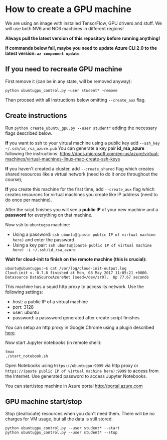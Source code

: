 # How to create a GPU machine

We are using an image with installed TensorFlow, GPU drivers and stuff.
We will use both NV6 and NC6 machines in different regions!

**Always pull the latest version of this repository before running anything!**

**If commands below fail, maybe you need to update Azure CLI 2.0 to the latest version: `az component update`**


## If you need to recreate GPU machine

First remove it (can be in any state, will be removed anyway):
```
python ubuntugpu_control.py —user student* —remove
```

Then proceed with all instructions below omitting `--create_aux` flag.

## Create instructions

Run `python create_ubuntu_gpu.py --user student*` adding the necessary flags described below.

**If** you want to ssh to your virtual machine using a public key add `--ssh_key ~/.ssh/id_rsa_azure.pub`
You can generate a key pair **id_rsa_azure** following the instructions:
https://docs.microsoft.com/en-us/azure/virtual-machines/virtual-machines-linux-mac-create-ssh-keys

**If** you haven't created a cluster, add `--create_shared` flag which creates shared resources like a virtual network (need to do it once throughout the course),

**If** you create this machine for the first time, add `--create_aux` flag which creates resources for virtual machines you create like IP address (need to do once per machine).

After the scipt finishes you will see a **public IP** of your new machine and a **password** for everything on that machine.

Now ssh to `ubuntugpu` machine:
- Using a password: `ssh ubuntu@(paste public IP of virtual machine here)` and enter the password
- Using a key pair: `ssh ubuntu@(paste public IP of virtual machine here) -i ~/.ssh/id_rsa_azure`

**Wait for cloud-init to finish on the remote machine (this is crucial):**
```
ubuntu@ubuntugpu:~$ cat /var/log/cloud-init-output.log
Cloud-init v. 0.7.8 finished at Mon, 08 May 2017 11:05:21 +0000. Datasource DataSourceAzureNet [seed=/dev/sr0].  Up 77.67 seconds
```

This machine has a squid http proxy to access its network. Use the following settings:
- host: a public IP of a virtual machine
- port: 3128
- user: ubuntu
- password: a passsword generated after create script finishes

You can setup an http proxy in Google Chrome using a plugin described [here](SETUP_PROXY.md).

Now start Jupyter notebooks (in remote shell):
```
tmux
./start_notebook.sh
```

Open Notebooks using `https://ubuntugpu:9999` via http proxy or `https://(paste public IP of virtual machine here):9999` to access from the Internet.
Use generated password to access Jupyter Notebooks.

You can start/stop machine in Azure portal http://portal.azure.com

## GPU machine start/stop

Stop (deallocate) resources when you don't need them.
There will be no charges for VM usage, but all the data is still stored.

```
python ubuntugpu_control.py --user student* --start
python ubuntugpu_control.py --user student* --stop
```